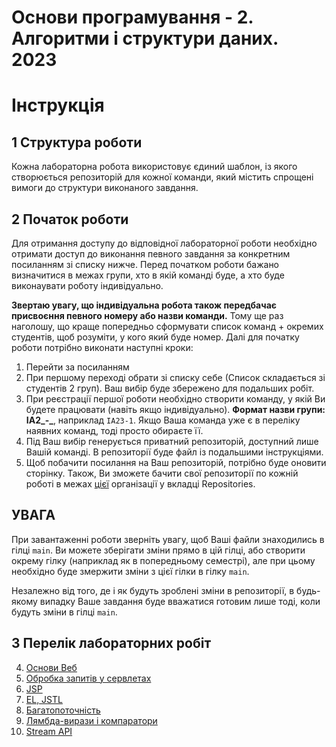 # Основи програмування - 2. Алгоритми і структури даних. 2023

# Інструкція

## 1 Структура роботи
Кожна лабораторна робота використовує єдиний шаблон, із якого створюється репозиторій для кожної команди, який містить спрощені вимоги до структури виконаного завдання.

## 2 Початок роботи
Для отримання доступу до відповідної лабораторної роботи необхідно отримати доступ до виконання певного завдання за конкретним посиланням зі списку нижче. Перед початком роботи бажано визначитися в межах групи, хто в якій команді буде, а хто буде виконаувати роботу індивідуально. 

**Звертаю увагу, що індивідуальна робота також передбачає присвоєння певного номеру або назви команди.** Тому ще раз наголошу, що краще попередньо сформувати список команд + окремих студентів, щоб розуміти, у кого який буде номер. Далі для початку роботи потрібно виконати наступні кроки:
1. Перейти за посиланням
2. При першому переході обрати зі списку себе (Список складається зі студентів 2 груп). Ваш вибір буде збережено для подальших робіт.
3. При реєстрації першої роботи необхідно створити команду, у якій Ви будете працювати (навіть якщо індивідуально). **Формат назви групи: ІА2_-_**, наприклад `ІА23-1`. Якщо Ваша команда уже є в переліку наявних команд, тоді просто обираєте її.
4. Під Ваш вибір генерується приватний репозиторій, доступний лише Вашій команді. В репозиторії буде файл із подальшими інструкціями.
5. Щоб побачити посилання на Ваш репозиторій, потрібно буде оновити сторінку. Також, Ви зможете бачити свої репозиторії по кожній роботі в межах [цієї](https://github.com/IST-Programming-Fundamentals-2) організації у вкладці Repositories.

## УВАГА
При завантаженні роботи зверніть увагу, щоб Ваші файли знаходились в гілці `main`. 
Ви можете зберігати зміни прямо в цій гілці, або створити окрему гілку (наприклад як в попередньому семестрі), але при цьому необхідно буде змержити зміни з цієї гілки в гілку `main`. 

Незалежно від того, де і як будуть зроблені зміни в репозиторії, в будь-якому випадку Ваше завдання буде вважатися готовим лише тоді, коли будуть зміни в гілці `main`.

## 3 Перелік лабораторних робіт
4. [Основи Веб](https://classroom.github.com/a/kJcahRax)
5. [Обробка запитів у сервлетах](https://classroom.github.com/a/U67g2a4s)
6. [JSP](https://classroom.github.com/a/ojwnG6e9)
7. [EL, JSTL](https://classroom.github.com/a/QlsVYQ34)
8. [Багатопоточність](https://classroom.github.com/a/Rf10iFuh)
9. [Лямбда-вирази і компаратори](https://classroom.github.com/a/LLxDeDh0)
10. [Stream API](https://classroom.github.com/a/xaCLSXGt)
